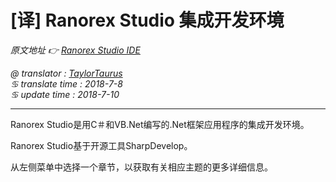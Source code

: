 # [译] Ranorex Studio 集成开发环境

*原文地址 👉 [Ranorex Studio IDE][0]*

*@ translator : [TaylorTaurus](https://github.com/taylortaurus)*    
*♋ translate time : 2018-7-8*    
*♋ update time : 2018-7-10*  

---  

Ranorex Studio是用C＃和VB.Net编写的.Net框架应用程序的集成开发环境。

Ranorex Studio基于开源工具SharpDevelop。

从左侧菜单中选择一个章节，以获取有关相应主题的更多详细信息。

[0]: https://www.ranorex.com/help/latest/ranorex-studio-expert/ranorex-studio-ide/introduction/

